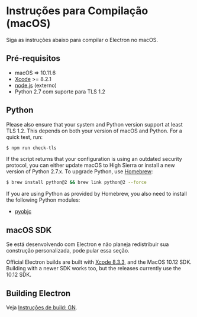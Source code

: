 # Instruções para Compilação (macOS)

Siga as instruções abaixo para compilar o Electron no macOS.

## Pré-requisitos

* macOS => 10.11.6
* [Xcode](https://developer.apple.com/technologies/tools/) >= 8.2.1
* [node.js](https://nodejs.org) (externo)
* Python 2.7 com suporte para TLS 1.2

## Python

Please also ensure that your system and Python version support at least TLS 1.2. This depends on both your version of macOS and Python. For a quick test, run:

```sh
$ npm run check-tls
```

If the script returns that your configuration is using an outdated security protocol, you can either update macOS to High Sierra or install a new version of Python 2.7.x. To upgrade Python, use [Homebrew](https://brew.sh/):

```sh
$ brew install python@2 && brew link python@2 --force
```

If you are using Python as provided by Homebrew, you also need to install the following Python modules:

* [pyobjc](https://pythonhosted.org/pyobjc/install.html)

## macOS SDK

Se está desenvolvendo com Electron e não planeja redistribuir sua construção personalizada, pode pular essa seção.

Official Electron builds are built with [Xcode 8.3.3](http://adcdownload.apple.com/Developer_Tools/Xcode_8.3.3/Xcode_8.3.3.xip), and the MacOS 10.12 SDK. Building with a newer SDK works too, but the releases currently use the 10.12 SDK.

## Building Electron

Veja [Instruções de build: GN](build-instructions-gn.md).